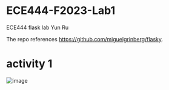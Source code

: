 # ECE444-F2023-Lab1
ECE444 flask lab
Yun Ru

The repo references https://github.com/miguelgrinberg/flasky.

# activity 1 
![image](https://github.com/lyfuuoo/ECE444-F2023-Lab1/assets/74110890/d2ed2801-8727-4718-9dfc-aab956ddaf68)
